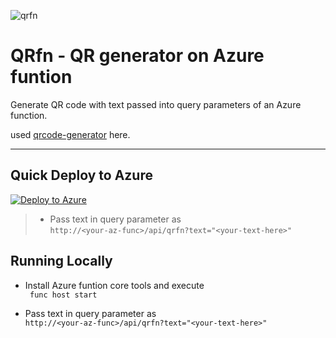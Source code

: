 ![qrfn](https://raw.githubusercontent.com/heyAyushh/qrfn/master/qrfn.jpg)

# QRfn - QR generator on Azure funtion

Generate QR code with text passed into query parameters of an Azure function.  
  
used [qrcode-generator](https://github.com/kazuhikoarase/qrcode-generator) here.  
***
## Quick Deploy to Azure  
  
[![Deploy to Azure](http://azuredeploy.net/deploybutton.svg)](https://azuredeploy.net/)  
  
 > - Pass text in query parameter as  
```http://<your-az-func>/api/qrfn?text="<your-text-here>"```

## Running Locally  
  
- Install Azure funtion core tools and execute  
``` func host start```

- Pass text in query parameter as  
```http://<your-az-func>/api/qrfn?text="<your-text-here>"```
